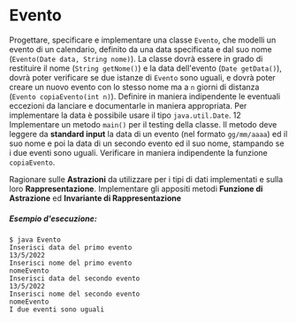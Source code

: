 # Evento

Progettare, specificare e implementare una classe `Evento`, che modelli un evento di un calendario, definito da una data specificata e dal suo nome (`Evento(Date data, String nome)`). La classe dovrà essere in grado di restituire il nome (`String getNome()`) e la data dell'evento (`Date getData()`), dovrà poter verificare se due istanze di `Evento` sono uguali, e dovrà poter creare un nuovo evento con lo stesso nome ma a `n` giorni di distanza (`Evento copiaEvento(int n)`). Definire in maniera indipendente le eventuali eccezioni da lanciare e documentarle in maniera appropriata.
Per implementare la data è possibile usare il tipo `java.util.Date`.
12
Implementare un metodo `main()` per il testing della classe. Il metodo deve leggere da **standard input** la data di un evento (nel formato `gg/mm/aaaa`) ed il suo nome e poi la data di un secondo evento ed il suo nome, stampando se i due eventi sono uguali. Verificare in maniera indipendente la funzione `copiaEvento`.

Ragionare sulle **Astrazioni** da utilizzare per i tipi di dati implementati e sulla loro **Rappresentazione**. Implementare gli appositi metodi **Funzione di Astrazione** ed **Invariante di Rappresentazione**

##### Esempio d'esecuzione:

```text
$ java Evento
Inserisci data del primo evento
13/5/2022
Inserisci nome del primo evento
nomeEvento
Inserisci data del secondo evento
13/5/2022
Inserisci nome del secondo evento
nomeEvento
I due eventi sono uguali
```

